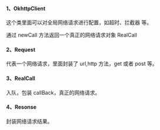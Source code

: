 #### 1、OkhttpClient
 这个类里面可以对全局网络请求进行配置，如超时、拦截器 等。

 通过 newCall 方法返回一个真正的网络请求对象 RealCall


#### 2、Request
 代表一个网络请求，里面封装了 url,http 方法，get 或者 post 等。

#### 3、RealCall
入队，包装 callBack，真正的网络请求。


#### 4、Resonse
封装网络请求结果。


